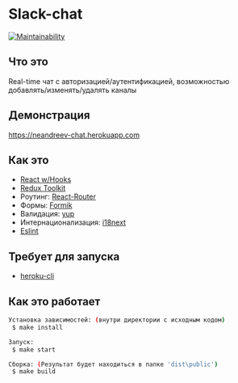# Slack-chat

[![Maintainability](https://api.codeclimate.com/v1/badges/86dd796fc636959de6ec/maintainability)](https://codeclimate.com/github/neandreev/Slack-chat/maintainability)

## Что это

Real-time чат с авторизацией/аутентификацией, возможностью добавлять/изменять/удалять каналы

## Демонстрация

<https://neandreev-chat.herokuapp.com>

## Как это

- [React w/Hooks](https://github.com/facebook/react)
- [Redux Toolkit](https://github.com/reduxjs/redux-toolkit)
- Роутинг: [React-Router](https://github.com/remix-run/react-router)
- Формы: [Formik](https://github.com/formium/formik)
- Валидация: [yup](https://github.com/jquense/yup)
- Интернационализация: [i18next](https://github.com/i18next/i18next)
- [Eslint](https://github.com/eslint/eslint)

## Требует для запуска

- [heroku-cli](https://devcenter.heroku.com/articles/heroku-cli)

## Как это работает

```sh
Установка зависимостей: (внутри директории с исходным кодом)
 $ make install

Запуск:
 $ make start

Сборка: (Результат будет находиться в папке 'dist\public')
 $ make build
```
